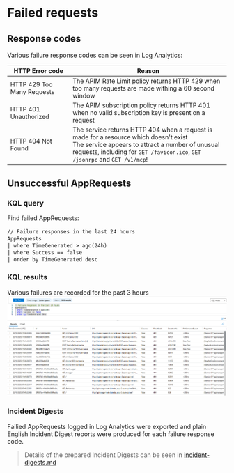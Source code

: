 # Failed requests

## Response codes
Various failure response codes can be seen in Log Analytics:

|HTTP Error code|Reason|
|--|--|
|HTTP 429 Too Many Requests|The APIM Rate Limit policy returns HTTP 429 when too many requests are made withing a 60 second window|
|HTTP 401 Unauthorized|The APIM subscription policy returns HTTP 401 when no valid subscription key is present on a request|
|HTTP 404 Not Found|The service returns HTTP 404 when a request is made for a resource which doesn't exist<br/>The service appears to attract a number of unusual requests, including for `GET /favicon.ico`, `GET /jsonrpc` and `GET /v1/mcp`!|

## Unsuccessful AppRequests

### KQL query
Find failed AppRequests:
```
// Failure responses in the last 24 hours
AppRequests
| where TimeGenerated > ago(24h)
| where Success == false
| order by TimeGenerated desc
```

### KQL results
Various failures are recorded for the past 3 hours
![Failed AppRequests](images/failure-responses-logs.png)

### Incident Digests
Failied AppRequests logged in Log Analytics were exported and plain English Incident Digest reports were produced for each failure response code.

> Details of the prepared Incident Digests can be seen in [incident-digests.md](incident-digests.md)